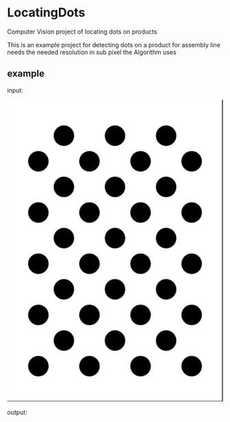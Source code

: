 # LocatingDots
 Computer Vision project of locating dots on products
 
 This is an example project for detecting dots on a product for assembly line needs
 the needed resolution in sub pixel 
 the Algorithm uses 
 
 ## example
 input:
 
 ![example](https://github.com/AlonRosenberg1/LocatingDots/blob/main/dots2.jpg)
 
 output:
